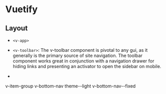 # Vuetify

## Layout
- `<v-app>` 
- `<v-toolbar>`: The v-toolbar component is pivotal to any gui, as it generally is the primary source of site navigation. The toolbar component works great in conjunction with a navigation drawer for hiding links and presenting an activator to open the sidebar on mobile.

- 



v-item-group v-bottom-nav theme--light v-bottom-nav--fixed
